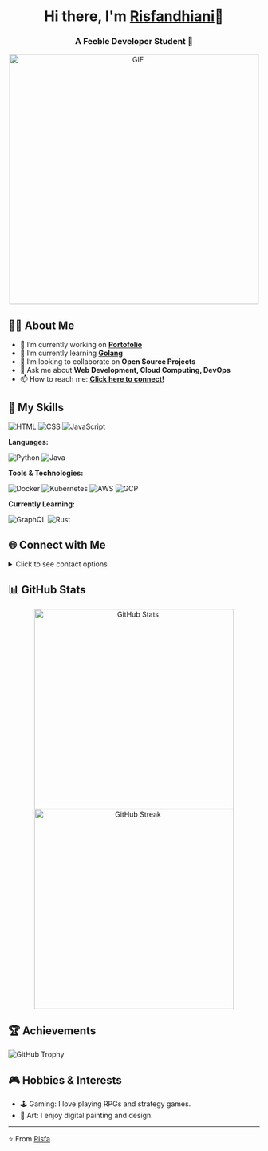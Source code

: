 <!-- Header with your name and title -->
<h1 align="center">Hi there, I'm <a href="https://yourportfolio.com" target="_blank">Risfandhiani</a>👋</h1>
<h3 align="center">A Feeble Developer Student 🦅</h3>

<!-- GIF image -->
<p align="center">
  <img src="https://media.giphy.com/media/26tn33aiTi1jkl6H6/giphy.gif" alt="GIF" width="500"/>
</p>

<!-- About section -->
## 🙋‍♂️ About Me

- 🔭 I’m currently working on **[Portofolio](https://github.com/X5851X/Portofolio)**
- 🌱 I’m currently learning **[Golang](https://www.freecodecamp.org/news/golang-for-beginners/)**
- 👯 I’m looking to collaborate on **Open Source Projects**
- 💬 Ask me about **Web Development, Cloud Computing, DevOps**
- 📫 How to reach me: **[Click here to connect!](#-connect-with-me)**

<!-- Progress bars -->
## 🚀 My Skills

![HTML](https://img.shields.io/badge/-HTML5-orange?style=flat-square) ![CSS](https://img.shields.io/badge/-CSS3-blue?style=flat-square) ![JavaScript](https://img.shields.io/badge/-JavaScript-yellow?style=flat-square)

**Languages:**

![Python](https://img.shields.io/badge/-Python-blue?style=flat-square) ![Java](https://img.shields.io/badge/-Java-red?style=flat-square)

**Tools & Technologies:**

![Docker](https://img.shields.io/badge/-Docker-blue?style=flat-square) ![Kubernetes](https://img.shields.io/badge/-Kubernetes-blue?style=flat-square) ![AWS](https://img.shields.io/badge/-AWS-orange?style=flat-square) ![GCP](https://img.shields.io/badge/-GCP-blue?style=flat-square)

**Currently Learning:**

![GraphQL](https://img.shields.io/badge/-GraphQL-pink?style=flat-square) ![Rust](https://img.shields.io/badge/-Rust-black?style=flat-square)

<!-- Social media links -->
## 🌐 Connect with Me

<details>
  <summary>Click to see contact options</summary>
</br>
  
[![LinkedIn](https://img.shields.io/badge/-LinkedIn-blue?style=flat-square&logo=Linkedin&logoColor=white&link=https://www.linkedin.com/in/risfandhiani/)](https://www.linkedin.com/in/risfandhiani/)
[![Twitter](https://img.shields.io/badge/-Twitter-black?style=flat-square&logo=X&logoColor=white&link=https://x.com/Alkrrea)](https://x.com/Alkrrea)
[![Instagram](https://img.shields.io/badge/-Instagram-purple?style=flat-square&logo=Instagram&logoColor=white&link=https://instagram.com/ris_fani)](https://instagram.com/ris_fani)
[![Discord](https://img.shields.io/badge/-Discord-7289DA?style=flat-square&logo=Discord&logoColor=white&link=https://discord.com/users/r.5851)](https://discord.com/users/r.5851)

</details>

<!-- GitHub stats -->
## 📊 GitHub Stats

<p align="center">
  <img src="https://github-readme-stats.vercel.app/api?username=X5851X&show_icons=true&theme=radical" alt="GitHub Stats" width="400"/>
  <img src="https://github-readme-streak-stats.herokuapp.com/?user=X5851X&theme=radical" alt="GitHub Streak" width="400"/>
</p>

<!-- Contributions section -->
## 🏆 Achievements

![GitHub Trophy](https://github-profile-trophy.vercel.app/?username=X5851X&theme=radical)

<!-- Fun section or additional content -->
## 🎮 Hobbies & Interests

- 🕹️ Gaming: I love playing RPGs and strategy games.
- 🎨 Art: I enjoy digital painting and design.

<!-- Footer -->
---
⭐️ From [Risfa](https://github.com/X5851X)
